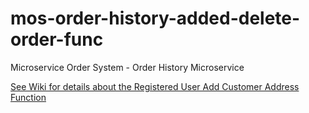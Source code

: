 # mos-order-history-added-delete-order-func

Microservice Order System - Order History Microservice

[See Wiki for details about the Registered User Add Customer Address Function](https://github.com/HammerheadShark666/mos-registered-user-add-customer-func/wiki)  

